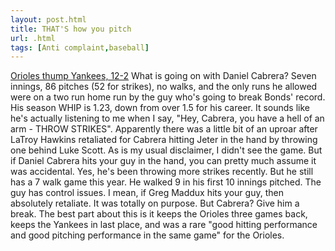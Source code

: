 ```yaml
---
layout: post.html
title: THAT'S how you pitch
url: .html
tags: [Anti complaint,baseball]
---
```

[Orioles thump Yankees, 12-2](http://scores.espn.go.com/mlb/boxscore?gameId=280520110) What is going on with Daniel Cabrera? Seven innings, 86 pitches (52 for strikes), no walks, and the only runs he allowed were on a two run home run by the guy who's going to break Bonds' record. His season WHIP is 1.23, down from over 1.5 for his career. It sounds like he's actually listening to me when I say, "Hey, Cabrera, you have a hell of an arm - THROW STRIKES". Apparently there was a little bit of an uproar after LaTroy Hawkins retaliated for Cabrera hitting Jeter in the hand by throwing one behind Luke Scott. As is my usual disclaimer, I didn't see the game. But if Daniel Cabrera hits your guy in the hand, you can pretty much assume it was accidental. Yes, he's been throwing more strikes recently. But he still has a 7 walk game this year. He walked 9 in his first 10 innings pitched. The guy has control issues. I mean, if Greg Maddux hits your guy, then absolutely retaliate. It was totally on purpose. But Cabrera? Give him a break. The best part about this is it keeps the Orioles three games back, keeps the Yankees in last place, and was a rare "good hitting performance and good pitching performance in the same game" for the Orioles.
